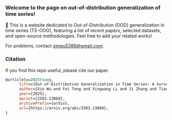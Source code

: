 ### Welcome to the page on out-of-distribution generalization of time series!
🤗 This is a website dedicated to Out-of-Distribution (OOD) generalization in time series (TS-OOG), featuring a list of recent papers, selected datasets, and open-source methodologies. Feel free to add your related works! 

For problems, contact xinwu5386@gmail.com. 

### Citation
If you find this repo useful, please cite our paper.
```bibtex
@article{wu2025tsoog,
      title={Out-of-Distribution Generalization in Time Series: A Survey}, 
      author={Xin Wu and Fei Teng and Xingwang Li and Ji Zhang and Tianrui Li and Qiang Duan},
      year={2025},
      eprint={2503.13868},
      archivePrefix={arXiv},
      url={https://arxiv.org/abs/2503.13868}, 
}
```